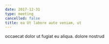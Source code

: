 ```yaml
---
date: 2017-12-31
type: meeting
cancelled: false
title: ea Ut labore aute veniam, ut
---
```

occaecat dolor ut fugiat eu aliqua. dolore nostrud